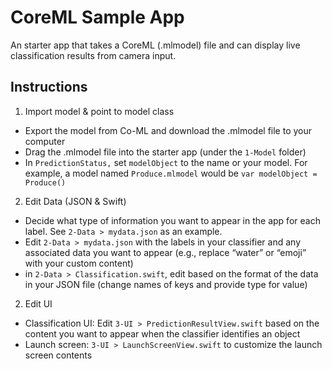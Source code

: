 #  CoreML Sample App
An starter app that takes a CoreML (.mlmodel) file and can display live classification results from camera input. 

## Instructions
1. Import model & point to model class
* Export the model from Co-ML and download the .mlmodel file to your computer
* Drag the .mlmodel file into the starter app (under the `1-Model` folder)
* In `PredictionStatus,` set `modelObject` to the name or your model.  For example, a model named `Produce.mlmodel` would be `var modelObject = Produce()`

2. Edit Data (JSON & Swift)
* Decide what type of information you want to appear in the app for each label.  See `2-Data > mydata.json` as an example.
* Edit `2-Data > mydata.json` with the labels in your classifier and any associated data you want to appear (e.g., replace “water” or “emoji” with your custom content)
* in `2-Data > Classification.swift`, edit based on the format of the data in your JSON file (change names of keys and provide type for value)


2. Edit UI 
* Classification UI: Edit `3-UI > PredictionResultView.swift` based on the content you want to appear when the classifier identifies an object
* Launch screen: `3-UI > LaunchScreenView.swift` to customize the launch screen contents


